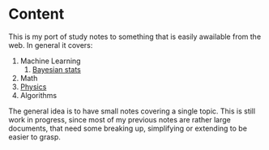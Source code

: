 # Content

This is my port of study notes to something that is easily awailable from the web. In general it covers:

1. Machine Learning
   1. [Bayesian stats](notes/bayesian_statistics.md)
2. Math
3. [Physics](notes/physics.md)
4. Algorithms

The general idea is to have small notes covering a single topic. This is still work in progress, since most of my previous notes are rather large documents, that need some breaking up, simplifying or extending to be easier to grasp.